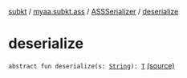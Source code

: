 [subkt](../../index.md) / [myaa.subkt.ass](../index.md) / [ASSSerializer](index.md) / [deserialize](./deserialize.md)

# deserialize

`abstract fun deserialize(s: `[`String`](https://kotlinlang.org/api/latest/jvm/stdlib/kotlin/-string/index.html)`): `[`T`](index.md#T) [(source)](https://github.com/Myaamori/SubKt/blob/0.1.13/src/main/kotlin/myaa/subkt/ass/parser.kt#L703)